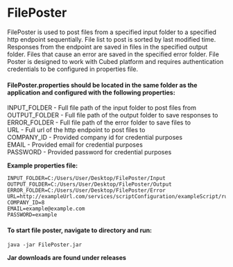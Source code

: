 # FilePoster

FilePoster is used to post files from a specified input folder to a specified http endpoint sequentially. File list to post is sorted by last modified time. Responses from the endpoint are saved in files in the specified output folder. Files that cause an error are saved in the specified error folder. File Poster is designed to work with Cubed platform and requires authentication credentials to be configured in properties file.

#### FilePoster.properties should be located in the same folder as the application and configured with the following properties:

INPUT_FOLDER - Full file path of the input folder to post files from  
OUTPUT_FOLDER - Full file path of the output folder to save responses to  
ERROR_FOLDER - Full file path of the error folder to save files to  
URL - Full url of the http endpoint to post files to  
COMPANY_ID - Provided company id for credential purposes  
EMAIL - Provided email for credential purposes  
PASSWORD - Provided password for credential purposes  

**Example properties file:**

```
INPUT_FOLDER=C:/Users/User/Desktop/FilePoster/Input
OUTPUT_FOLDER=C:/Users/User/Desktop/FilePoster/Output
ERROR_FOLDER=C:/Users/User/Desktop/FilePoster/Error
URL=http://exampleUrl.com/services/scriptConfiguration/exampleScript/run
COMPANY_ID=8
EMAIL=example@example.com
PASSWORD=example
```

#### To start file poster, navigate to directory and run:
```
java -jar FilePoster.jar
```

**Jar downloads are found under releases**

